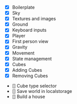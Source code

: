 - [x] Boilerplate
- [x] Sky
- [x] Textures and images
- [x] Ground
- [x] Keyboard inputs
- [x] Player
- [x] First person view
- [x] Gravity
- [x] Movement
- [x] State management
- [x] Cubes
- [x] Adding Cubes
- [x] Removing Cubes
- [] Cube type selector
- [] Save world in localstorage
- [] Build a house
